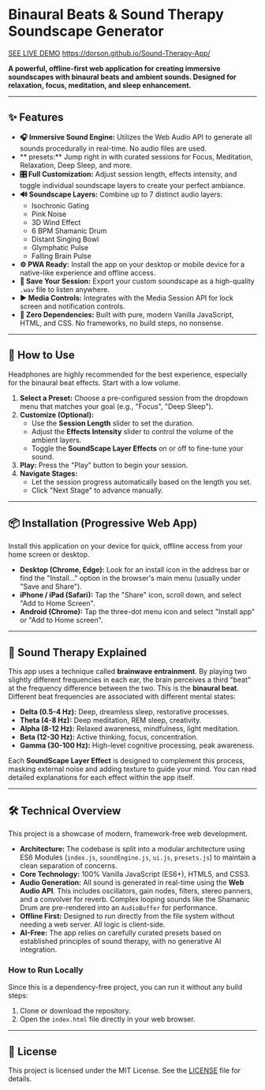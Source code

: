 # Binaural Beats & Sound Therapy Soundscape Generator

[SEE LIVE DEMO](https://dorson.github.io/Sound-Therapy-App/)
https://dorson.github.io/Sound-Therapy-App/


**A powerful, offline-first web application for creating immersive soundscapes with binaural beats and ambient sounds. Designed for relaxation, focus, meditation, and sleep enhancement.**

---

## ✨ Features

- **🎧 Immersive Sound Engine:** Utilizes the Web Audio API to generate all sounds procedurally in real-time. No audio files are used.
- ** presets:** Jump right in with curated sessions for Focus, Meditation, Relaxation, Deep Sleep, and more.
- **🎛️ Full Customization:** Adjust session length, effects intensity, and toggle individual soundscape layers to create your perfect ambiance.
- **🔊 Soundscape Layers:** Combine up to 7 distinct audio layers:
  - Isochronic Gating
  - Pink Noise
  - 3D Wind Effect
  - 6 BPM Shamanic Drum
  - Distant Singing Bowl
  - Glymphatic Pulse
  - Falling Brain Pulse
- **⚙️ PWA Ready:** Install the app on your desktop or mobile device for a native-like experience and offline access.
- **💾 Save Your Session:** Export your custom soundscape as a high-quality `.wav` file to listen anywhere.
- **▶️ Media Controls:** Integrates with the Media Session API for lock screen and notification controls.
- **🚀 Zero Dependencies:** Built with pure, modern Vanilla JavaScript, HTML, and CSS. No frameworks, no build steps, no nonsense.

---

## 🚀 How to Use

Headphones are highly recommended for the best experience, especially for the binaural beat effects. Start with a low volume.

1.  **Select a Preset:** Choose a pre-configured session from the dropdown menu that matches your goal (e.g., "Focus", "Deep Sleep").
2.  **Customize (Optional):**
    *   Use the **Session Length** slider to set the duration.
    *   Adjust the **Effects Intensity** slider to control the volume of the ambient layers.
    -   Toggle the **SoundScape Layer Effects** on or off to fine-tune your sound.
3.  **Play:** Press the "Play" button to begin your session.
4.  **Navigate Stages:**
    *   Let the session progress automatically based on the length you set.
    *   Click "Next Stage" to advance manually.

---

## 📦 Installation (Progressive Web App)

Install this application on your device for quick, offline access from your home screen or desktop.

-   **Desktop (Chrome, Edge):** Look for an install icon in the address bar or find the "Install..." option in the browser's main menu (usually under "Save and Share").
-   **iPhone / iPad (Safari):** Tap the "Share" icon, scroll down, and select "Add to Home Screen".
-   **Android (Chrome):** Tap the three-dot menu icon and select "Install app" or "Add to Home screen".

---

## 🧠 Sound Therapy Explained

This app uses a technique called **brainwave entrainment**. By playing two slightly different frequencies in each ear, the brain perceives a third "beat" at the frequency difference between the two. This is the **binaural beat**. Different beat frequencies are associated with different mental states:

-   **Delta (0.5-4 Hz):** Deep, dreamless sleep, restorative processes.
-   **Theta (4-8 Hz):** Deep meditation, REM sleep, creativity.
-   **Alpha (8-12 Hz):** Relaxed awareness, mindfulness, light meditation.
-   **Beta (12-30 Hz):** Active thinking, focus, concentration.
-   **Gamma (30-100 Hz):** High-level cognitive processing, peak awareness.

Each **SoundScape Layer Effect** is designed to complement this process, masking external noise and adding texture to guide your mind. You can read detailed explanations for each effect within the app itself.

---

## 🛠️ Technical Overview

This project is a showcase of modern, framework-free web development.

-   **Architecture:** The codebase is split into a modular architecture using ES6 Modules (`index.js`, `soundEngine.js`, `ui.js`, `presets.js`) to maintain a clean separation of concerns.
-   **Core Technology:** 100% Vanilla JavaScript (ES6+), HTML5, and CSS3.
-   **Audio Generation:** All sound is generated in real-time using the **Web Audio API**. This includes oscillators, gain nodes, filters, stereo panners, and a convolver for reverb. Complex looping sounds like the Shamanic Drum are pre-rendered into an `AudioBuffer` for performance.
-   **Offline First:** Designed to run directly from the file system without needing a web server. All logic is client-side.
-   **AI-Free:** The app relies on carefully curated presets based on established principles of sound therapy, with no generative AI integration.

### How to Run Locally

Since this is a dependency-free project, you can run it without any build steps:

1.  Clone or download the repository.
2.  Open the `index.html` file directly in your web browser.

---

## 📜 License

This project is licensed under the MIT License. See the [LICENSE](LICENSE) file for details.

